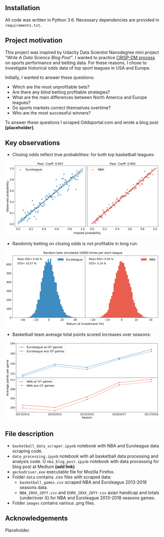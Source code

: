 ## Installation

All code was written in Python 3.6. Necessary dependencies are provided in `requirements.txt`.

## Project motivation

This project was inspired by Udacity Data Scientist Nanodegree mini project *"Write A Data Science Blog
 Post"*. I wanted to practice
  [CRISP-DM process](https://en.wikipedia.org/wiki/Cross-industry_standard_process_for_data_mining) 
  on  sports performance and betting data. For these reasons, I chose to investigate
   historical odds data of top sport leagues in USA and Europe.
    
   Initially, I wanted to answer these 
   questions:

* Which are the most unprofitable bets?
* Are there any blind betting profitable strategies?
* What are the main differences between North America and Europe leagues?
* Do sports markets correct themselves overtime?
* Who are the most successful winners?

To answer these questions I scraped Oddsportal.com and wrote a blog post **[placeholder]**.

## Key observations

* Closing odds reflect true probabilities: for both top basketball leagues:

![fig 1](images/observed_prob_vs_implied_separate.png "Correlation plot")

* Randomly betting on closing odds is not profitable in long run:

![fig 2](images/random_bet_simulations.png "Simulation results")

* Basketball team average total points scored increases over seasons:

![fig 3](images/total_points.png "Total points vs season")

## File description

* `basketball_data_scraper.ipynb` notebook with NBA and Euroleague data scraping code.
* `data_processing.ipynb` notebook with all basketball data processing and analysis code.
Ū `nba_blog_post.ipynb` notebook with data processing for blog post at Medium **(add link)**
* `geckodriver.exe` executable file for Mozilla Firefox.
* Folder `data` contains .csv files with scraped data:
  * `basketball_games.csv` scraped NBA and Euroleague 2013-2018 seasons data.
  * `NBA_20XX_20YY.csv` and `EURO_20XX_20YY.csv` asian handicap and totals (under/over X) for NBA and Euroleague 2013-2018 seasons games.
* Folder `images` contains various .png files.

## Acknowledgements

Placeholder.